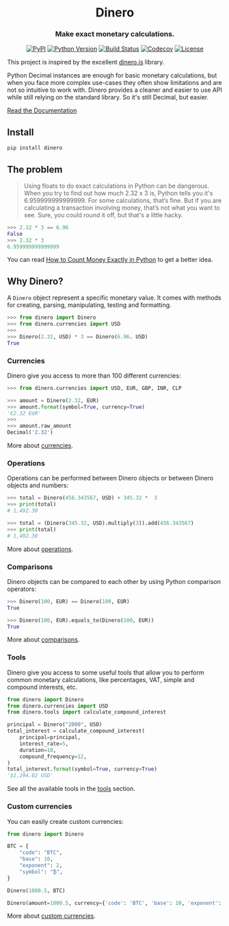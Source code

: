 <div align="center">

# Dinero
### Make exact monetary calculations.

[![PyPI][pypi-badge]][pypi-url]
[![Python Version][python-badge]][pypi-url]
[![Build Status][build-badge]][build-url]
[![Codecov][codecov-badge]][codecov-url]
[![License][license-badge]][license-url]

<!-- Badge URLs -->
[pypi-badge]: https://img.shields.io/pypi/v/dinero
[python-badge]: https://img.shields.io/pypi/pyversions/dinero
[build-badge]: https://github.com/wilfredinni/dinero/actions/workflows/test.yml/badge.svg
[codecov-badge]: https://img.shields.io/codecov/c/github/wilfredinni/dinero
[license-badge]: https://img.shields.io/pypi/l/dinero

<!-- Links -->
[pypi-url]: https://pypi.org/project/dinero/
[build-url]: https://github.com/wilfredinni/dinero/actions
[codecov-url]: https://codecov.io/github/wilfredinni/dinero
[license-url]: https://github.com/wilfredinni/dinero/blob/master/LICENSE
</div>

This project is inspired by the excellent [dinero.js](https://github.com/dinerojs/dinero.js) library.

Python Decimal instances are enough for basic monetary calculations, but when you face more complex use-cases they often show limitations and are not so intuitive to work with. Dinero provides a cleaner and easier to use API while still relying on the standard library. So it's still Decimal, but easier.

[Read the Documentation](https://wilfredinni.github.io/dinero/)

## Install

```bash
pip install dinero
```

## The problem

> Using floats to do exact calculations in Python can be dangerous. When you try to find out how much 2.32 x 3 is, Python tells you it's 6.959999999999999. For some calculations, that’s fine. But if you are calculating a transaction involving money, that’s not what you want to see. Sure, you could round it off, but that's a little hacky.

```python
>>> 2.32 * 3 == 6.96
False
>>> 2.32 * 3
6.959999999999999
```

You can read [How to Count Money Exactly in Python](https://learnpython.com/blog/count-money-python/) to get a better idea.

## Why Dinero?

A `Dinero` object represent a specific monetary value. It comes with methods for creating, parsing, manipulating, testing and formatting.

```python
>>> from dinero import Dinero
>>> from dinero.currencies import USD
>>>
>>> Dinero(2.32, USD) * 3 == Dinero(6.96. USD)
True
```

### Currencies

Dinero give you access to more than 100 different currencies:

```python
>>> from dinero.currencies import USD, EUR, GBP, INR, CLP
```

```python
>>> amount = Dinero(2.32, EUR)
>>> amount.format(symbol=True, currency=True)
'€2.32 EUR'
>>>
>>> amount.raw_amount
Decimal('2.32')
```

More about [currencies](https://wilfredinni.github.io/dinero/currencies/).

### Operations

Operations can be performed between Dinero objects or between Dinero objects and numbers:


```python
>>> total = Dinero(456.343567, USD) + 345.32 *  3
>>> print(total)
# 1,492.30
```

```python
>>> total = (Dinero(345.32, USD).multiply(3)).add(456.343567)
>>> print(total)
# 1,492.30
```

More about [operations](https://wilfredinni.github.io/dinero/started/#operations).

### Comparisons

Dinero objects can be compared to each other by using Python comparison operators:

```python
>>> Dinero(100, EUR) == Dinero(100, EUR)
True
```

```python
>>> Dinero(100, EUR).equals_to(Dinero(100, EUR))
True
```

More about [comparisons](https://wilfredinni.github.io/dinero/started/#comparisons).

### Tools

Dinero give you access to some useful tools that allow you to perform common monetary calculations, like percentages, VAT, simple and compound interests, etc.

```python
from dinero import Dinero
from dinero.currencies import USD
from dinero.tools import calculate_compound_interest

principal = Dinero("2000", USD)
total_interest = calculate_compound_interest(
    principal=principal,
    interest_rate=5,
    duration=10,
    compound_frequency=12,
)
total_interest.format(symbol=True, currency=True)
'$1,294.02 USD'
```

See all the available tools in the [tools](https://wilfredinni.github.io/dinero/tools/) section.

### Custom currencies

You can easily create custom currencies:

```python
from dinero import Dinero

BTC = {
    "code": "BTC",
    "base": 10,
    "exponent": 2,
    "symbol": "₿",
}

Dinero(1000.5, BTC)
```

```python
Dinero(amount=1000.5, currency={'code': 'BTC', 'base': 10, 'exponent': 2, 'symbol': '₿'})
```

More about [custom currencies](https://wilfredinni.github.io/dinero/currencies/#custom-currencies).